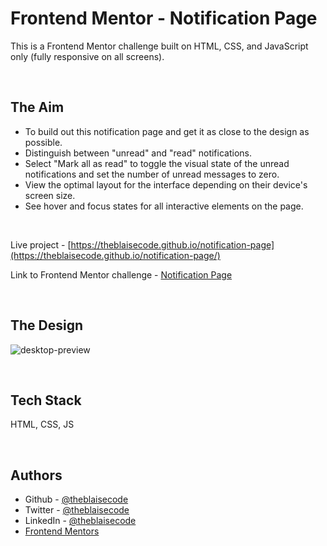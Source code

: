 # Frontend Mentor - Notification Page

This is a Frontend Mentor challenge built on HTML, CSS, and JavaScript only (fully responsive on all screens).

<br/>

## The Aim 

- To build out this notification page and get it as close to the design as possible.
- Distinguish between "unread" and "read" notifications.
- Select "Mark all as read" to toggle the visual state of the unread notifications and set the number of unread messages to zero.
- View the optimal layout for the interface depending on their device's screen size.
- See hover and focus states for all interactive elements on the page.

<br/>

Live project - [https://theblaisecode.github.io/notification-page](https://theblaisecode.github.io/notification-page/)

Link to Frontend Mentor challenge - [Notification Page](https://www.frontendmentor.io/challenges/notifications-page-DqK5QAmKbC)

<br/>

## The Design
![desktop-preview](https://github.com/theblaisecode/notification-page/assets/89015653/4686a2be-5d00-4276-8e9b-f941b9228105)

<br/>

## Tech Stack

HTML, CSS, JS

<br/>

## Authors

- Github - [@theblaisecode](https://github.com/theblaisecode)
- Twitter - [@theblaisecode](https://twitter.com/theblaisecode)
- LinkedIn - [@theblaisecode](https://www.linkedin.com/in/theblaisecode)
- [Frontend Mentors](https://www.frontendmentor.io/challenges/)

